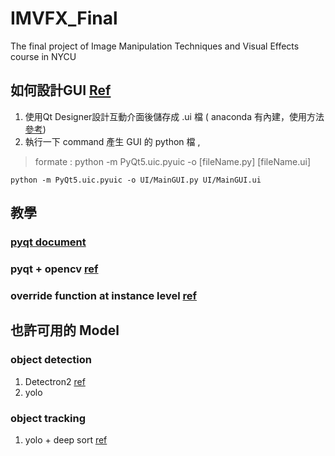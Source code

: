 # IMVFX_Final
The final project of Image Manipulation Techniques and Visual Effects course in NYCU

## 如何設計GUI [Ref](https://www.itread01.com/content/1547572153.html)
1. 使用Qt Designer設計互動介面後儲存成 .ui 檔 ( anaconda 有內建，使用方法[參考](http://elmer-storage.blogspot.com/2018/04/pyqt.html))
2. 執行一下 command 產生 GUI 的 python 檔 , 
> formate : python -m PyQt5.uic.pyuic -o [fileName.py] [fileName.ui]
```
python -m PyQt5.uic.pyuic -o UI/MainGUI.py UI/MainGUI.ui
```

## 教學
### [pyqt document](https://doc.qt.io/)
### pyqt + opencv [ref](https://shengyu7697.github.io/python-opencv-show-image-pyqt/)
### override function at instance level [ref](https://stackoverflow.com/questions/394770/override-a-method-at-instance-level)

## 也許可用的 Model
### object detection
1. Detectron2 [ref](https://yanwei-liu.medium.com/mask-r-cnn-with-detectron2-20c8f67b7f48)
2. yolo

### object tracking
1. yolo + deep sort [ref](https://peaceful0907.medium.com/%E5%88%9D%E6%8E%A2%E7%89%A9%E4%BB%B6%E8%BF%BD%E8%B9%A4-multiple-object-tracking-mot-4f1b42e959f9)